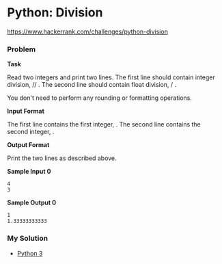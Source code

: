 # Python: Division

https://www.hackerrank.com/challenges/python-division

### Problem

**Task**

Read two integers and print two lines. The first line should contain integer division,  // . The second line should contain float division,  / .

You don't need to perform any rounding or formatting operations.

**Input Format**

The first line contains the first integer, . The second line contains the second integer, .

**Output Format**

Print the two lines as described above.

**Sample Input 0**
```
4
3
```

**Sample Output 0**
```
1
1.33333333333
```

### My Solution

- [Python 3](python3.py)
